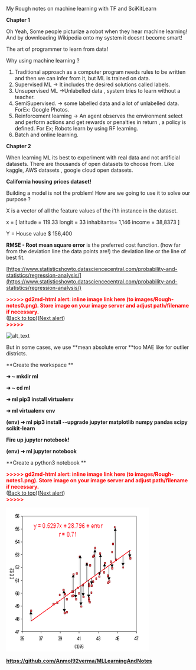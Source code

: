 My Rough notes on machine learning with TF and SciKitLearn

**Chapter 1**

Oh Yeah, Some people picturize a robot when they hear machine learning! And by downloading Wikipedia onto my system it doesnt become smart! 

The art of programmer to learn from data!

Why using machine learning ?



1. Traditional approach as a computer program needs rules to be written and then we can infer from it, but ML is trained on data.
1. Supervised ML -> It includes the desired solutions called labels. 
2. Unsupervised ML ->Unlabelled data , system tries to learn without a teacher.
3. SemiSupervised. -> some labelled data and a lot of unlabelled data. ForEx: Google Photos.
4. Reinforcement learning -> An agent observes the environment select and perform actions and get rewards or penalties in return , a policy is defined. For Ex; Robots learn by using RF learning.
5. Batch and online learning.

**Chapter 2**

When learning ML its best to experiment with real data and not artificial datasets. There are thousands of open datasets to choose from. Like kaggle, AWS datasets , google cloud open datasets.

**California housing prices dataset!**

Building a model is not the problem! How are we going to use it to solve our purpose ? 

X is a vector of all the feature values of the i’th instance in the dataset.

x  = [  latitude =  119.33     longit = 33     inhabitants= 1,146    income = 38,8373 ] 

Y = House value $ 156,400

**RMSE - Root mean square error** is the preferred cost function. (how far from the deviation line the data points are!) the deviation line or the line of best fit.

[https://www.statisticshowto.datasciencecentral.com/probability-and-statistics/regression-analysis/](https://www.statisticshowto.datasciencecentral.com/probability-and-statistics/regression-analysis/)



<p id="gdcalert1" ><span style="color: red; font-weight: bold">>>>>>  gd2md-html alert: inline image link here (to images/Rough-notes0.png). Store image on your image server and adjust path/filename if necessary. </span><br>(<a href="#">Back to top</a>)(<a href="#gdcalert2">Next alert</a>)<br><span style="color: red; font-weight: bold">>>>>> </span></p>


![alt_text](images/Rough-notes0.png "image_tooltip")


But in some cases, we use **mean absolute error **too MAE like for outlier districts.

**Create the workspace **

**➜  ~ mkdir ml**

**➜  ~ cd ml**

**➜  ml pip3 install virtualenv**

**➜  ml virtualenv env**

**(env) ➜  ml pip3 install --upgrade jupyter matplotlib numpy pandas scipy scikit-learn**

**Fire up jupyter notebook!**

**(env) ➜  ml jupyter notebook**

**Create a python3 notebook **



<p id="gdcalert2" ><span style="color: red; font-weight: bold">>>>>>  gd2md-html alert: inline image link here (to images/Rough-notes1.png). Store image on your image server and adjust path/filename if necessary. </span><br>(<a href="#">Back to top</a>)(<a href="#gdcalert3">Next alert</a>)<br><span style="color: red; font-weight: bold">>>>>> </span></p>


![alt_text](images/Rough-notes1.png "image_tooltip")


**https://github.com/Anmol92verma/MLLearningAndNotes**